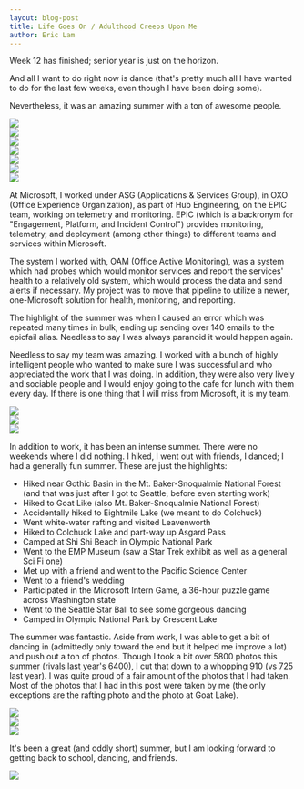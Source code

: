 ```yaml
---
layout: blog-post
title: Life Goes On / Adulthood Creeps Upon Me
author: Eric Lam
---
```

<p>Week 12 has finished; senior year is just on the horizon.</p>

<p>And all I want to do right now is dance (that's pretty much all I have wanted to do for the last few weeks, even though I have been doing some).</p>

<p>Nevertheless, it was an amazing summer with a ton of awesome people.</p>

<div class="row">
  <div class="col-sm-3">
    <a href="/images/blog/summer2016_01.jpg" title="First hike, before work even started"><img class="img-responsive img-rounded center-block" src="/images/thumbs/summer2016_01.jpg"></a>
  </div>
  <div class="col-sm-3">
    <a href="/images/blog/summer2016_02.jpg" title="Goat Lake was chilly but worth it"><img class="img-responsive img-rounded center-block" src="/images/thumbs/summer2016_02.jpg"></a>
  </div>
  <div class="col-sm-3">
    <a href="/images/blog/summer2016_05.jpg" title="Colchuck Lake, before we started up Asgard Pass"><img class="img-responsive img-rounded center-block" src="/images/thumbs/summer2016_05.jpg"></a>
  </div>
  <div class="col-sm-3">
    <a href="/images/blog/summer2016_06_0.jpg" title="Shi Shi Beach after a rainy night setting up camp"><img class="img-responsive img-rounded center-block" src="/images/thumbs/summer2016_06_0.jpg"></a>
  </div>
</div>

<div class="row">
  <div class="col-sm-4">
    <a href="/images/blog/summer2016_04.jpg" title="White water rafting!"><img class="img-responsive img-rounded center-block" src="/images/thumbs/summer2016_04.jpg"></a>
  </div>
  <div class="col-sm-4">
    <a href="/images/blog/summer2016_10.jpg" title="Early-on in the Microsoft Intern Game with Stochastic Tomfoolery"><img class="img-responsive img-rounded center-block" src="/images/thumbs/summer2016_10.jpg"></a>
  </div>
  <div class="col-sm-4">
    <a href="/images/blog/summer2016_12.jpg" title="Hiking in Olympus National Park provided for some breath-taking views"><img class="img-responsive img-rounded center-block" src="/images/thumbs/summer2016_12.jpg"></a>
  </div>
</div>

<p>At Microsoft, I worked under ASG (Applications & Services Group), in OXO (Office Experience Organization), as part of Hub Engineering, on the EPIC team, working on telemetry and monitoring. EPIC (which is a backronym for "Engagement, Platform, and Incident Control") provides monitoring, telemetry, and deployment (among other things) to different teams and services within Microsoft.</p>

<p>The system I worked with, OAM (Office Active Monitoring), was a system which had probes which would monitor services and report the services' health to a relatively old system, which would process the data and send alerts if necessary. My project was to move that pipeline to utilize a newer, one-Microsoft solution for health, monitoring, and reporting.</p>

<p>The highlight of the summer was when I caused an error which was repeated many times in bulk, ending up sending over 140 emails to the epicfail alias. Needless to say I was always paranoid it would happen again.</p>

<p>Needless to say my team was amazing. I worked with a bunch of highly intelligent people who wanted to make sure I was successful and who appreciated the work that I was doing. In addition, they were also very lively and sociable people and I would enjoy going to the cafe for lunch with them every day. If there is one thing that I will miss from Microsoft, it is my team.</p>

<div class="row">
  <div class="col-sm-4">
    <a href="/images/blog/summer2016_06_1.jpg" title="After a weekend of camping, I hadn't taken enough photos so I played around with firework shots"><img class="img-responsive img-rounded center-block" src="/images/thumbs/summer2016_06_1.jpg"></a>
  </div>
  <div class="col-sm-4">
    <a href="/images/blog/summer2016_07.jpg" title="At the Star Trek exhibit at the EMP"><img class="img-responsive img-rounded center-block" src="/images/thumbs/summer2016_07.jpg"></a>
  </div>
  <div class="col-sm-4">
    <a href="/images/blog/summer2016_08.jpg" title="The Pacific Science Center had an exhibit on Nathan Sawaya's art"><img class="img-responsive img-rounded center-block" src="/images/thumbs/summer2016_08.jpg"></a>
  </div>
</div>

<p>In addition to work, it has been an intense summer. There were no weekends where I did nothing. I hiked, I went out with friends, I danced; I had a generally fun summer. These are just the highlights:</p>
<ul>
  <li>Hiked near Gothic Basin in the Mt. Baker-Snoqualmie National Forest (and that was just after I got to Seattle, before even starting work)</li>
  <li>Hiked to Goat Like (also Mt. Baker-Snoqualmie National Forest)</li>
  <li>Accidentally hiked to Eightmile Lake (we meant to do Colchuck)</li>
  <li>Went white-water rafting and visited Leavenworth</li>
  <li>Hiked to Colchuck Lake and part-way up Asgard Pass</li>
  <li>Camped at Shi Shi Beach in Olympic National Park</li>
  <li>Went to the EMP Museum (saw a Star Trek exhibit as well as a general Sci Fi one)</li>
  <li>Met up with a friend and went to the Pacific Science Center</li>
  <li>Went to a friend's wedding</li>
  <li>Participated in the Microsoft Intern Game, a 36-hour puzzle game across Washington state</li>
  <li>Went to the Seattle Star Ball to see some gorgeous dancing</li>
  <li>Camped in Olympic National Park by Crescent Lake</li>
</ul>

<p>The summer was fantastic. Aside from work, I was able to get a bit of dancing in (admittedly only toward the end but it helped me improve a lot) and push out a ton of photos. Though I took a bit over 5800 photos this summer (rivals last year's 6400), I cut that down to a whopping 910 (vs 725 last year). I was quite proud of a fair amount of the photos that I had taken. Most of the photos that I had in this post were taken by me (the only exceptions are the rafting photo and the photo at Goat Lake).</p>

<div class="row">
  <div class="col-sm-4">
    <a href="/images/blog/summer2016_09.jpg" title="The wedding of a friend of mine. It was a ton of fun and super sweet"><img class="img-responsive img-rounded center-block" src="/images/thumbs/summer2016_09.jpg"></a>
  </div>
  <div class="col-sm-4">
    <a href="/images/blog/summer2016_11.jpg" title="Because I can't keep away from dancing"><img class="img-responsive img-rounded center-block" src="/images/thumbs/summer2016_11.jpg"></a>
  </div>
  <div class="col-sm-4">
    <a href="/images/blog/summer2016_ise.jpg" title="Intern Signature Event at Seattle Center with an Ellie Goulding concert (and free Surface Books!)"><img class="img-responsive img-rounded center-block" src="/images/thumbs/summer2016_ise.jpg"></a>
  </div>
</div>

<p>It's been a great (and oddly short) summer, but I am looking forward to getting back to school, dancing, and friends.</p>

<a href="/images/blog/summer2016_03.jpg" title="Lost on our way to Colchuck Lake we found another hike just as nice"><img class="img-responsive img-rounded center-block" src="/images/thumbs/summer2016_03.jpg"></a>
